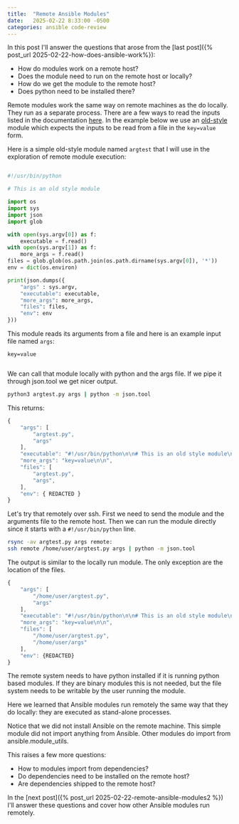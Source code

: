 ```yaml
---
title:  "Remote Ansible Modules"
date:   2025-02-22 8:33:00 -0500
categories: ansible code-review
---
```


In this post I'll answer the questions that arose from the [last post]({% post_url  2025-02-22-how-does-ansible-work%}):

* How do modules work on a remote host?
* Does the module need to run on the remote host or locally?
* How do we get the module to the remote host?
* Does python need to be installed there?


Remote modules work the same way on remote machines as the do locally.  They
run as a separate process.  There are a few ways to read the inputs listed in
the documentation
[here](https://docs.ansible.com/ansible/2.7/dev_guide/developing_program_flow_modules.html).
In the example below we use an
[old-style](https://docs.ansible.com/ansible/2.7/dev_guide/developing_program_flow_modules.html#old-style-modules)
module which expects the inputs to be read from a file in the `key=value` form.


Here is a simple old-style module named `argtest` that I will use in the
exploration of remote module execution:


```python

#!/usr/bin/python

# This is an old style module

import os
import sys
import json
import glob

with open(sys.argv[0]) as f:
    executable = f.read()
with open(sys.argv[1]) as f:
    more_args = f.read()
files = glob.glob(os.path.join(os.path.dirname(sys.argv[0]), '*'))
env = dict(os.environ)

print(json.dumps({
    "args" : sys.argv,
    "executable": executable,
    "more_args": more_args,
    "files": files,
    "env": env
}))


```


This module reads its arguments from a file and here is an example input file named `args`:

```
key=value


```


We can call that module locally with python and the args file.  If we pipe it through json.tool we get
nicer output.

```bash
python3 argtest.py args | python -m json.tool
```

This returns:

```js
{
    "args": [
        "argtest.py",
        "args"
    ],
    "executable": "#!/usr/bin/python\n\n# This is an old style module\n\nimport os\nimport sys\nimport json\nimport glob\n\nargs = sys.argv\nwith open(sys.argv[0]) as f:\n    executable = f.read()\nwith open(sys.argv[1]) as f:\n    more_args = f.read()\nfiles = glob.glob(os.path.join(os.path.dirname(sys.argv[0]), '*'))\nenv = dict(os.environ)\n\nprint(json.dumps({\n    \"args\" : args,\n    \"executable\": executable,\n    \"more_args\": more_args,\n    \"files\": files,\n    \"env\": env\n}))\n\n\n",
    "more_args": "key=value\n\n",
    "files": [
        "argtest.py",
        "args",
    ],
    "env": { REDACTED }
}


```


Let's try that remotely over ssh.  First we need to send the module and the arguments file to the remote host.
Then we can run the module directly since it starts with a `#!/usr/bin/python` line.


```bash
rsync -av argtest.py args remote:
ssh remote /home/user/argtest.py args | python -m json.tool
```


The output is similar to the locally run module.  The only exception are the location of the files.

```js
{
    "args": [
        "/home/user/argtest.py",
        "args"
    ],
    "executable": "#!/usr/bin/python\n\n# This is an old style module\n\nimport os\nimport sys\nimport json\nimport glob\n\nargs = sys.argv\nwith open(sys.argv[0]) as f:\n    executable = f.read()\nwith open(sys.argv[1]) as f:\n    more_args = f.read()\nfiles = glob.glob(os.path.join(os.path.dirname(sys.argv[0]), '*'))\nenv = dict(os.environ)\n\nprint(json.dumps({\n    \"args\" : args,\n    \"executable\": executable,\n    \"more_args\": more_args,\n    \"files\": files,\n    \"env\": env\n}))\n\n\n",
    "more_args": "key=value\n\n",
    "files": [
        "/home/user/argtest.py",
        "/home/user/args"
    ],
    "env": {REDACTED}
}

```

The remote system needs to have python installed if it is running python based
modules.  If they are binary modules this is not needed, but the file system
needs to be writable by the user running the module.

Here we learned that Ansible modules run remotely the same way that they do locally:
they are executed as stand-alone processes.

Notice that we did not install Ansible on the remote machine.  This simple
module did not import anything from Ansible.  Other modules do import from
ansible.module_utils.  

This raises a few more questions:

* How to modules import from dependencies?
* Do dependencies need to be installed on the remote host?
* Are dependencies shipped to the remote host?

In the [next post]({% post_url 2025-02-22-remote-ansible-modules2 %}) I'll answer these questions and cover
how other Ansible modules run remotely.

